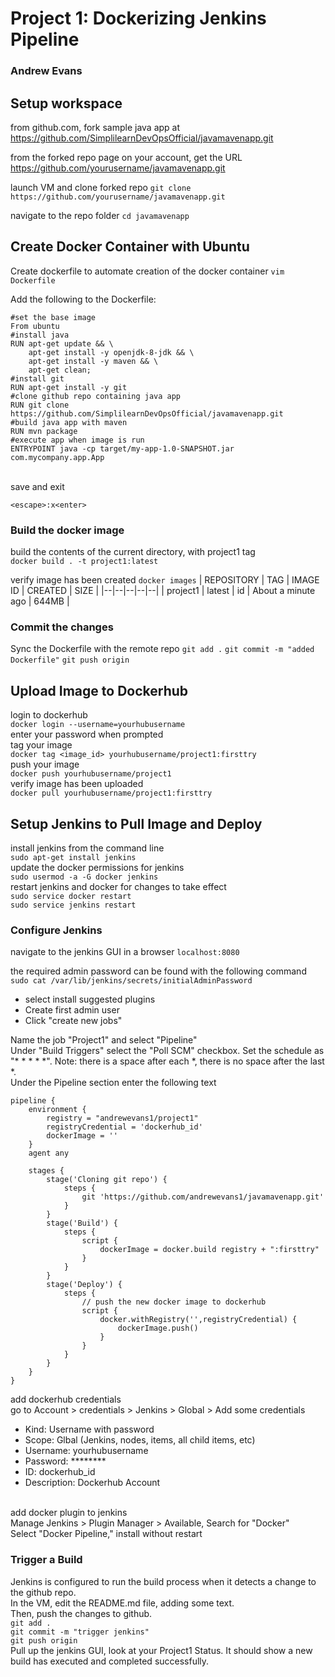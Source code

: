 ﻿# Project 1: Dockerizing Jenkins Pipeline
### Andrew Evans

## Setup workspace
from github.com, fork sample java app at https://github.com/SimplilearnDevOpsOfficial/javamavenapp.git

from the forked repo page on your account, get the URL https://github.com/yourusername/javamavenapp.git

launch VM and clone forked repo
`git clone https://github.com/yourusername/javamavenapp.git`

navigate to the repo folder
`cd javamavenapp`

## Create Docker Container with Ubuntu
Create dockerfile to automate creation of the docker container
`vim Dockerfile`

Add the following to the Dockerfile:
<pre><code>#set the base image
From ubuntu
#install java
RUN apt-get update && \
    apt-get install -y openjdk-8-jdk && \
    apt-get install -y maven && \
    apt-get clean;
#install git
RUN apt-get install -y git
#clone github repo containing java app
RUN git clone https://github.com/SimplilearnDevOpsOfficial/javamavenapp.git
#build java app with maven
RUN mvn package
#execute app when image is run
ENTRYPOINT java -cp target/my-app-1.0-SNAPSHOT.jar com.mycompany.app.App
</code></pre>
</br>
save and exit

`<escape>:x<enter>`

### Build the docker image
build the contents of the current directory, with project1 tag <br>
`docker build . -t project1:latest`

verify image has been created
`docker images`
| REPOSITORY | TAG | IMAGE ID | CREATED | SIZE |
|--|--|--|--|--|
| project1 | latest | id | About a minute ago | 644MB |

### Commit the changes
Sync the Dockerfile with the remote repo
`git add .`
`git commit -m "added Dockerfile"`
`git push origin`

## Upload Image to Dockerhub
login to dockerhub<br>
`docker login --username=yourhubusername`<br>
enter your password when prompted
</br>
tag your image<br>
`docker tag <image_id> yourhubusername/project1:firsttry`
</br>
push your image<br>
`docker push yourhubusername/project1`
</br>
verify image has been uploaded<br>
`docker pull yourhubusername/project1:firsttry`

## Setup Jenkins to Pull Image and Deploy
install jenkins from the command line<br>
`sudo apt-get install jenkins`<br>
update the docker permissions for jenkins<br>
`sudo usermod -a -G docker jenkins`<br>
restart jenkins and docker for changes to take effect<br>
`sudo service docker restart`<br>
`sudo service jenkins restart`<br>

### Configure Jenkins 
navigate to the jenkins GUI in a browser
`localhost:8080`

the required admin password can be found with the following command
`sudo cat /var/lib/jenkins/secrets/initialAdminPassword`

- select install suggested plugins
- Create first admin user
- Click "create new jobs"

Name the job "Project1" and select "Pipeline"<br>
Under "Build Triggers" select the "Poll SCM" checkbox. Set the schedule as "* * * * *". Note: there is a space after each *, there is no space after the last *.<br>
Under the Pipeline section enter the following text
<pre><code>pipeline {
    environment {
        registry = "andrewevans1/project1"
        registryCredential = 'dockerhub_id'
        dockerImage = ''
    }
    agent any
    
    stages {
        stage('Cloning git repo') {
            steps {
                git 'https://github.com/andrewevans1/javamavenapp.git'
            }
        }
        stage('Build') {
            steps {
                script {
                    dockerImage = docker.build registry + ":firsttry"
                }
            }
        }
        stage('Deploy') {
            steps {
                // push the new docker image to dockerhub
                script {
                    docker.withRegistry('',registryCredential) {
                        dockerImage.push()
                    }
                }
            }
        }
    }
}
</code></pre>

add dockerhub credentials
<br>
go to Account > credentials > Jenkins > Global > Add some credentials
<br>
 - Kind: Username with password
- Scope: Glbal (Jenkins, nodes, items, all child items, etc)
- Username: yourhubusername
- Password: ********
- ID: dockerhub_id
- Description: Dockerhub Account
<br>
add docker plugin to jenkins
<br>
Manage Jenkins > Plugin Manager > Available, Search for "Docker"
<br>
Select "Docker Pipeline," install without restart

### Trigger a Build
Jenkins is configured to run the build process when it detects a change to the github repo.<br>
In the VM, edit the README.md file, adding some text.<br>
Then, push the changes to github.<br>
`git add .`<br>
`git commit -m "trigger jenkins"`<br>
`git push origin`
<br>
Pull up the jenkins GUI, look at your Project1 Status. It should show a new build has executed and completed successfully.
